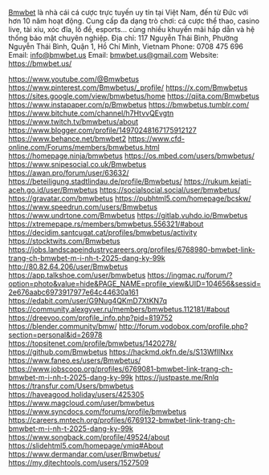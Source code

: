 <a href="https://bmwbet.us/">Bmwbet</a> là nhà cái cá cược trực tuyến uy tín tại Việt Nam, đến từ Đức với hơn 10 năm hoạt động. Cung cấp đa dạng trò chơi: cá cược thể thao, casino live, tài xỉu, xóc đĩa, lô đề, esports… cùng nhiều khuyến mãi hấp dẫn và hệ thống bảo mật chuyên nghiệp.
Địa chỉ: 117 Nguyễn Thái Bình, Phường Nguyễn Thái Bình, Quận 1, Hồ Chí Minh, Vietnam
Phone: 0708 475 696
Email: info@bmwbet.us
Email: bmwbet.us@gmail.com
Website: <a href="https://bmwbet.us/">https://bmwbet.us/</a>

<a href="https://www.youtube.com/@Bmwbetus">https://www.youtube.com/@Bmwbetus</a>
<a href="https://www.pinterest.com/Bmwbetus/_profile/">https://www.pinterest.com/Bmwbetus/_profile/</a>
<a href="https://x.com/Bmwbetus">https://x.com/Bmwbetus</a>
<a href="https://sites.google.com/view/bmwbetus/home">https://sites.google.com/view/bmwbetus/home</a>
<a href="https://qiita.com/Bmwbetus">https://qiita.com/Bmwbetus</a>
<a href="https://www.instapaper.com/p/Bmwbetus">https://www.instapaper.com/p/Bmwbetus</a>
<a href="https://bmwbetus.tumblr.com/">https://bmwbetus.tumblr.com/</a>
<a href="https://www.bitchute.com/channel/h7HtvvQEvgtn">https://www.bitchute.com/channel/h7HtvvQEvgtn</a>
<a href="https://www.twitch.tv/bmwbetus/about">https://www.twitch.tv/bmwbetus/about</a>
<a href="https://www.blogger.com/profile/14970248167175912127">https://www.blogger.com/profile/14970248167175912127</a>
<a href="https://www.behance.net/bmwbet2">https://www.behance.net/bmwbet2</a>
<a href="https://www.cfd-online.com/Forums/members/bmwbetus.html">https://www.cfd-online.com/Forums/members/bmwbetus.html</a>
<a href="https://homepage.ninja/bmwbetus">https://homepage.ninja/bmwbetus</a>
<a href="https://os.mbed.com/users/bmwbetus/">https://os.mbed.com/users/bmwbetus/</a>
<a href="https://www.snipesocial.co.uk/Bmwbetus">https://www.snipesocial.co.uk/Bmwbetus</a>
<a href="https://awan.pro/forum/user/63632/">https://awan.pro/forum/user/63632/</a>
<a href="https://beteiligung.stadtlindau.de/profile/Bmwbetus/">https://beteiligung.stadtlindau.de/profile/Bmwbetus/</a>
<a href="https://rukum.kejati-aceh.go.id/user/Bmwbetus">https://rukum.kejati-aceh.go.id/user/Bmwbetus</a>
<a href="https://socialsocial.social/user/bmwbetus/">https://socialsocial.social/user/bmwbetus/</a>
<a href="https://gravatar.com/bmwbetus">https://gravatar.com/bmwbetus</a>
<a href="https://pubhtml5.com/homepage/bcskw/">https://pubhtml5.com/homepage/bcskw/</a>
<a href="https://www.speedrun.com/users/Bmwbetus">https://www.speedrun.com/users/Bmwbetus</a>
<a href="https://www.undrtone.com/Bmwbetus">https://www.undrtone.com/Bmwbetus</a>
<a href="https://gitlab.vuhdo.io/Bmwbetus">https://gitlab.vuhdo.io/Bmwbetus</a>
<a href="https://xtremepape.rs/members/bmwbetus.556321/#about">https://xtremepape.rs/members/bmwbetus.556321/#about</a>
<a href="https://decidim.santcugat.cat/profiles/bmwbetus/activity">https://decidim.santcugat.cat/profiles/bmwbetus/activity</a>
<a href="https://stocktwits.com/Bmwbetus">https://stocktwits.com/Bmwbetus</a>
<a href="https://jobs.landscapeindustrycareers.org/profiles/6768980-bmwbet-link-trang-ch-bmwbet-m-i-nh-t-2025-dang-ky-99k">https://jobs.landscapeindustrycareers.org/profiles/6768980-bmwbet-link-trang-ch-bmwbet-m-i-nh-t-2025-dang-ky-99k</a>
<a href="http://80.82.64.206/user/Bmwbetus">http://80.82.64.206/user/Bmwbetus</a>
<a href="https://app.talkshoe.com/user/bmwbetus">https://app.talkshoe.com/user/bmwbetus</a>
<a href="https://ingmac.ru/forum/?option=photo&value=hide&PAGE_NAME=profile_view&UID=104656&sessid=2e676aabc6973917977e64c44630a161">https://ingmac.ru/forum/?option=photo&value=hide&PAGE_NAME=profile_view&UID=104656&sessid=2e676aabc6973917977e64c44630a161</a>
<a href="https://edabit.com/user/G9Nug4QKmD7XtKN7q">https://edabit.com/user/G9Nug4QKmD7XtKN7q</a>
<a href="https://community.alexgyver.ru/members/bmwbetus.112181/#about">https://community.alexgyver.ru/members/bmwbetus.112181/#about</a>
<a href="https://dreevoo.com/profile_info.php?pid=819752">https://dreevoo.com/profile_info.php?pid=819752</a>
<a href="https://blender.community/bmw/">https://blender.community/bmw/</a>
<a href="http://forum.vodobox.com/profile.php?section=personal&id=26978">http://forum.vodobox.com/profile.php?section=personal&id=26978</a>
<a href="https://topsitenet.com/profile/bmwbetus/1420278/">https://topsitenet.com/profile/bmwbetus/1420278/</a>
<a href="https://github.com/Bmwbetus">https://github.com/Bmwbetus</a>
<a href="https://hackmd.okfn.de/s/S13WfllNxx">https://hackmd.okfn.de/s/S13WfllNxx</a>
<a href="https://www.faneo.es/users/Bmwbetus/">https://www.faneo.es/users/Bmwbetus/</a>
<a href="https://www.jobscoop.org/profiles/6769081-bmwbet-link-trang-ch-bmwbet-m-i-nh-t-2025-dang-ky-99k">https://www.jobscoop.org/profiles/6769081-bmwbet-link-trang-ch-bmwbet-m-i-nh-t-2025-dang-ky-99k</a>
<a href="https://justpaste.me/Rnlq">https://justpaste.me/Rnlq</a>
<a href="https://transfur.com/Users/bmwbetus">https://transfur.com/Users/bmwbetus</a>
<a href="https://haveagood.holiday/users/425305">https://haveagood.holiday/users/425305</a>
<a href="https://www.magcloud.com/user/bmwbetus">https://www.magcloud.com/user/bmwbetus</a>
<a href="https://www.syncdocs.com/forums/profile/bmwbetus">https://www.syncdocs.com/forums/profile/bmwbetus</a>
<a href="https://careers.mntech.org/profiles/6769132-bmwbet-link-trang-ch-bmwbet-m-i-nh-t-2025-dang-ky-99k">https://careers.mntech.org/profiles/6769132-bmwbet-link-trang-ch-bmwbet-m-i-nh-t-2025-dang-ky-99k</a>
<a href="https://www.songback.com/profile/49524/about">https://www.songback.com/profile/49524/about</a>
<a href="https://slidehtml5.com/homepage/vmiq#About">https://slidehtml5.com/homepage/vmiq#About</a>
<a href="https://www.dermandar.com/user/Bmwbetus/">https://www.dermandar.com/user/Bmwbetus/</a>
<a href="https://my.djtechtools.com/users/1527509">https://my.djtechtools.com/users/1527509</a>
